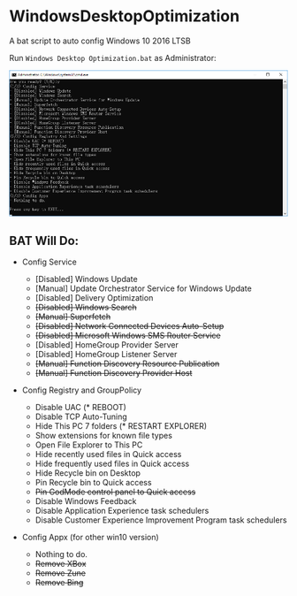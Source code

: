 # WindowsDesktopOptimization

A bat script to auto config Windows 10 2016 LTSB

Run `Windows Desktop Optimization.bat` as Administrator:

<img src="demo.png" width="979" />

## BAT Will Do:
* Config Service
  - \[Disabled] Windows Update
  - \[Manual] Update Orchestrator Service for Windows Update
  - \[Disabled] Delivery Optimization
  - ~~\[Disabled] Windows Search~~
  - ~~\[Manual] Superfetch~~
  - ~~\[Disabled] Network Connected Devices Auto-Setup~~
  - ~~\[Disabled] Microsoft Windows SMS Router Service~~
  - \[Disabled] HomeGroup Provider Server
  - \[Disabled] HomeGroup Listener Server
  - ~~\[Manual] Function Discovery Resource Publication~~
  - ~~\[Manual] Function Discovery Provider Host~~

* Config Registry and GroupPolicy
  - Disable UAC (* REBOOT)
  - Disable TCP Auto-Tuning
  - Hide This PC 7 folders (* RESTART EXPLORER)
  - Show extensions for known file types
  - Open File Explorer to This PC
  - Hide recently used files in Quick access
  - Hide frequently used files in Quick access
  - Hide Recycle bin on Desktop
  - Pin Recycle bin to Quick access
  - ~~Pin GodMode control panel to Quick access~~
  - Disable Windows Feedback
  - Disable Application Experience task schedulers
  - Disable Customer Experience Improvement Program task schedulers

* Config Appx (for other win10 version)
  - Nothing to do.
  - ~~Remove XBox~~
  - ~~Remove Zune~~
  - ~~Remove Bing~~
